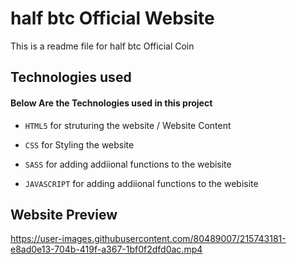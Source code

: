 # half btc Official Website

This is a readme file for half btc Official Coin

## Technologies used

#### Below Are the Technologies used in this project

- `HTML5` for struturing the website / Website Content

- `CSS` for Styling the website

- `SASS` for adding addiional functions to the webisite

- `JAVASCRIPT` for adding addiional functions to the webisite

## Website Preview



https://user-images.githubusercontent.com/80489007/215743181-e8ad0e13-704b-419f-a367-1bf0f2dfd0ac.mp4

